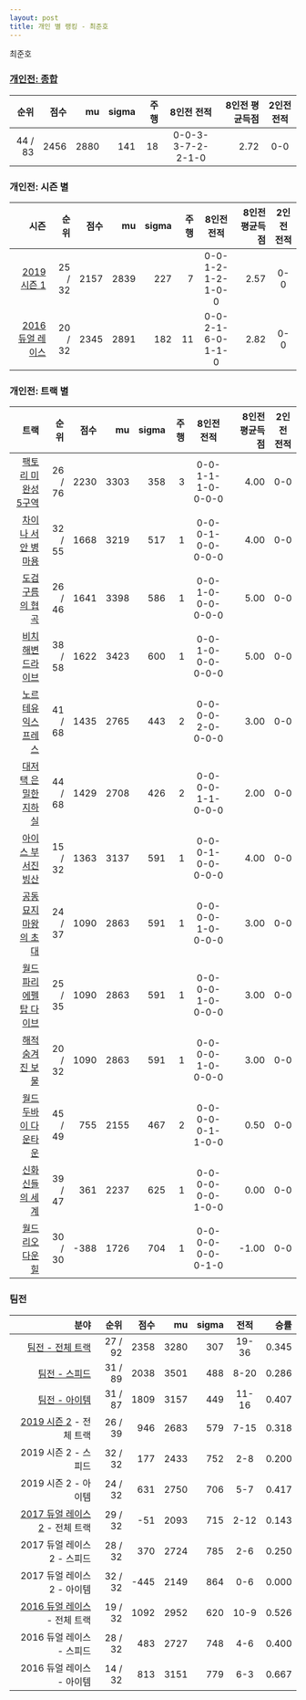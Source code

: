 ```yaml
---
layout: post
title: 개인 별 랭킹 - 최준호
---
```


최준호

### [개인전: 종합](../singles-full)

| 순위 | 점수 | mu | sigma | 주행 | 8인전 전적 | 8인전 평균득점 | 2인전 전적 |
|---:|---:|---:|---:|---:|:---:|---:|:---:|
| 44 / 83 | 2456 | 2880 | 141 | 18 | 0-0-3-3-7-2-2-1-0 | 2.72 | 0-0 |

### 개인전: 시즌 별

| 시즌 | 순위 | 점수 | mu | sigma | 주행 | 8인전 전적 | 8인전 평균득점 | 2인전 전적 |
|---:|---:|---:|---:|---:|---:|:---:|---:|:---:|
| [2019 시즌 1](../singles-s2019_1) | 25 / 32 | 2157 | 2839 | 227 | 7 |  0-0-1-2-1-2-1-0-0 | 2.57 | 0-0 |
| [2016 듀얼 레이스](../singles-s2016_1) | 20 / 32 | 2345 | 2891 | 182 | 11 |  0-0-2-1-6-0-1-1-0 | 2.82 | 0-0 |

### 개인전: 트랙 별

| 트랙 | 순위 | 점수 | mu | sigma | 주행 | 8인전 전적 | 8인전 평균득점 | 2인전 전적 |
|---:|---:|---:|---:|---:|---:|:---:|---:|:---:|
| [팩토리 미완성 5구역](../district5) | 26 / 76 | 2230 | 3303 | 358 | 3 | 0-0-1-1-1-0-0-0-0 | 4.00 | 0-0 |
| [차이나 서안 병마용](../byeongma) | 32 / 55 | 1668 | 3219 | 517 | 1 | 0-0-0-1-0-0-0-0-0 | 4.00 | 0-0 |
| [도검 구름의 협곡](../hyupgog) | 26 / 46 | 1641 | 3398 | 586 | 1 | 0-0-1-0-0-0-0-0-0 | 5.00 | 0-0 |
| [비치 해변 드라이브](../haebyun) | 38 / 58 | 1622 | 3423 | 600 | 1 | 0-0-1-0-0-0-0-0-0 | 5.00 | 0-0 |
| [노르테유 익스프레스](../noex) | 41 / 68 | 1435 | 2765 | 443 | 2 | 0-0-0-0-2-0-0-0-0 | 3.00 | 0-0 |
| [대저택 은밀한 지하실](../jeotaek) | 44 / 68 | 1429 | 2708 | 426 | 2 | 0-0-0-0-1-1-0-0-0 | 2.00 | 0-0 |
| [아이스 부서진 빙산](../boobing) | 15 / 32 | 1363 | 3137 | 591 | 1 | 0-0-0-1-0-0-0-0-0 | 4.00 | 0-0 |
| [공동묘지 마왕의 초대](../mawang) | 24 / 37 | 1090 | 2863 | 591 | 1 | 0-0-0-0-1-0-0-0-0 | 3.00 | 0-0 |
| [월드 파리 에펠탑 다이브](../eifel) | 25 / 35 | 1090 | 2863 | 591 | 1 | 0-0-0-0-1-0-0-0-0 | 3.00 | 0-0 |
| [해적 숨겨진 보물](../haesumbo) | 20 / 32 | 1090 | 2863 | 591 | 1 | 0-0-0-0-1-0-0-0-0 | 3.00 | 0-0 |
| [월드 두바이 다운타운](../dubai) | 45 / 49 | 755 | 2155 | 467 | 2 | 0-0-0-0-0-1-1-0-0 | 0.50 | 0-0 |
| [신화 신들의 세계](../shinsegye) | 39 / 47 | 361 | 2237 | 625 | 1 | 0-0-0-0-0-0-1-0-0 | 0.00 | 0-0 |
| [월드 리오 다운힐](../rio) | 30 / 30 | -388 | 1726 | 704 | 1 | 0-0-0-0-0-0-0-1-0 | -1.00 | 0-0 |

### 팀전

| 분야 | 순위 | 점수 | mu | sigma | 전적 | 승률 |
|---:|---:|---:|---:|---:|:---:|---:|
| [팀전 - 전체 트랙](../team-full) | 27 / 92 | 2358 | 3280 | 307 | 19-36 | 0.345 |
| [팀전 - 스피드](../team-speed) | 31 / 89 | 2038 | 3501 | 488 | 8-20 | 0.286 |
| [팀전 - 아이템](../team-item) | 31 / 87 | 1809 | 3157 | 449 | 11-16 | 0.407 |
| [2019 시즌 2](../teams-t2019_2) - 전체 트랙 | 26 / 39 | 946 | 2683 | 579 | 7-15 | 0.318 |
| 2019 시즌 2 - 스피드 | 32 / 32 | 177 | 2433 | 752 | 2-8 | 0.200 |
| 2019 시즌 2 - 아이템 | 24 / 32 | 631 | 2750 | 706 | 5-7 | 0.417 |
| [2017 듀얼 레이스 2](../teams-t2017_1) - 전체 트랙 | 29 / 32 | -51 | 2093 | 715 | 2-12 | 0.143 |
| 2017 듀얼 레이스 2 - 스피드 | 28 / 32 | 370 | 2724 | 785 | 2-6 | 0.250 |
| 2017 듀얼 레이스 2 - 아이템 | 32 / 32 | -445 | 2149 | 864 | 0-6 | 0.000 |
| [2016 듀얼 레이스](../teams-t2016_2) - 전체 트랙 | 19 / 32 | 1092 | 2952 | 620 | 10-9 | 0.526 |
| 2016 듀얼 레이스 - 스피드 | 28 / 32 | 483 | 2727 | 748 | 4-6 | 0.400 |
| 2016 듀얼 레이스 - 아이템 | 14 / 32 | 813 | 3151 | 779 | 6-3 | 0.667 |
